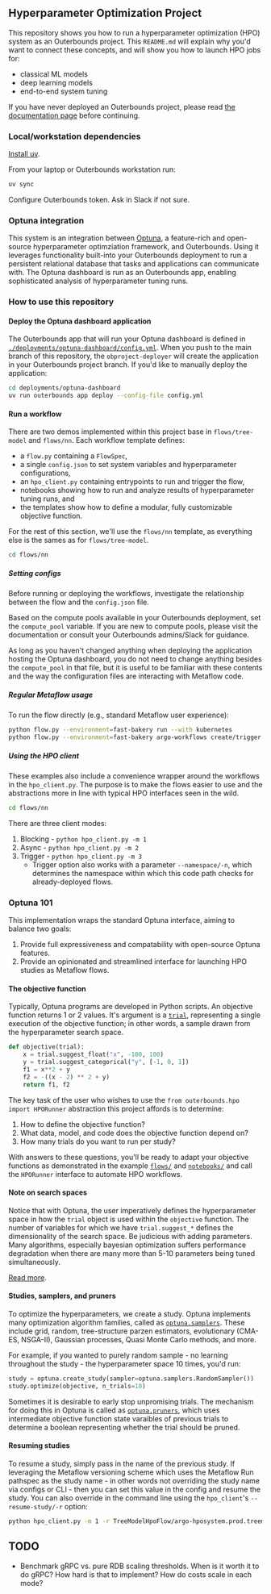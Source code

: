 ## Hyperparameter Optimization Project

This repository shows you how to run a hyperparameter optimization (HPO) system as an Outerbounds project.
This `README.md` will explain why you'd want to connect these concepts, and will show you how to launch HPO jobs for:
- classical ML models
- deep learning models
- end-to-end system tuning

If you have never deployed an Outerbounds project, please read [the documentation page](/outerbounds/project-setup/) before continuing.

### Local/workstation dependencies

[Install uv](https://docs.astral.sh/uv/getting-started/installation/).

From your laptop or Outerbounds workstation run:
```bash
uv sync
```

Configure Outerbounds token. Ask in Slack if not sure.

### Optuna integration
This system is an integration between [Optuna](https://optuna.org/), a feature-rich and open-source hyperparameter optimziation framework, and Outerbounds. Using it leverages functionality built-into your Outerbounds deployment to run a persistent relational database that tasks and applications can communicate with. The Optuna dashboard is run as an Outerbounds app, enabling sophisticated analysis of hyperparameter tuning runs.  

### How to use this repository

#### Deploy the Optuna dashboard application

The Outerbounds app that will run your Optuna dashboard is defined in [`./deployments/optuna-dashboard/config.yml`](./deployments/optuna-dashboard/config.yml).
When you push to the main branch of this repository, the `obproject-deployer` will create the application in your Outerbounds project branch.
If you'd like to manually deploy the application:

```bash
cd deployments/optuna-dashboard
uv run outerbounds app deploy --config-file config.yml
```

#### Run a workflow

There are two demos implemented within this project base in `flows/tree-model` and `flows/nn`.
Each workflow template defines:
- a `flow.py` containing a `FlowSpec`, 
- a single `config.json` to set system variables and hyperparameter configurations,
- an `hpo_client.py` containing entrypoints to run and trigger the flow, 
- notebooks showing how to run and analyze results of hyperparameter tuning runs, and
- the templates show how to define a modular, fully customizable objective function.

For the rest of this section, we'll use the `flows/nn` template, as everything else is the sames as for `flows/tree-model`.

```bash
cd flows/nn
```

##### Setting configs
Before running or deploying the workflows, investigate the relationship between the flow and the `config.json` file.

Based on the compute pools available in your Outerbounds deployment, set the `compute_pool` variable. 
If you are new to compute pools, please visit the documentation or consult your Outerbounds admins/Slack for guidance.

As long as you haven't changed anything when deploying the application hosting the Optuna dashboard, you do not need to change anything besides the `compute_pool` in that file, 
but it is useful to be familiar with these contents and the way the configuration files are interacting with Metaflow code. 

##### Regular Metaflow usage
To run the flow directly (e.g., standard Metaflow user experience):

```bash
python flow.py --environment=fast-bakery run --with kubernetes
python flow.py --environment=fast-bakery argo-workflows create/trigger
```

##### Using the HPO client
These examples also include a convenience wrapper around the workflows in the `hpo_client.py`. 
The purpose is to make the flows easier to use and the abstractions more in line with typical HPO interfaces seen in the wild. 

```bash
cd flows/nn
```

There are three client modes:
1. Blocking - `python hpo_client.py -m 1`
2. Async - `python hpo_client.py -m 2`
3. Trigger - `python hpo_client.py -m 3` 
    - Trigger option also works with a parameter `--namespace/-n`, which determines the namespace within which this code path checks for already-deployed flows.

### Optuna 101 

This implementation wraps the standard Optuna interface, aiming to balance two goals:
1. Provide full expressiveness and compatability with open-source Optuna features.
2. Provide an opinionated and streamlined interface for launching HPO studies as Metaflow flows. 

#### The objective function
Typically, Optuna programs are developed in Python scripts. 
An objective function returns 1 or 2 values. 
It's argument is a [`trial`](https://optuna.readthedocs.io/en/stable/reference/trial.html), 
representing a single execution of the objective function; in other words, a sample drawn from the hyperparameter search space.

```python
def objective(trial):
    x = trial.suggest_float("x", -100, 100)
    y = trial.suggest_categorical("y", [-1, 0, 1])
    f1 = x**2 + y
    f2 = -((x - 2) ** 2 + y)
    return f1, f2
```

The key task of the user who wishes to use the `from outerbounds.hpo import HPORunner` abstraction this project affords is to determine:
1. How to define the objective function? 
2. What data, model, and code does the objective function depend on?
3. How many trials do you want to run per study?

With answers to these questions, you'll be ready to adapt your objective functions as demonstrated in the example [`flows/`](./flows/) and [`notebooks/`](./notebooks/) and call the `HPORunner` interface to automate HPO workflows.

#### Note on search spaces
Notice that with Optuna, the user imperatively defines the hyperparameter space in how the `trial` object is used within the `objective` function.
The number of variables for which we have `trial.suggest_*` defines the dimensionality of the search space. 
Be judicious with adding parameters. Many algorithms, especially bayesian optimization suffers performance degradation when there are many more than 5-10 parameters being tuned simultaneously.

[Read more](https://optuna.readthedocs.io/en/stable/tutorial/10_key_features/002_configurations.html#configurations).

#### Studies, samplers, and pruners
To optimize the hyperparameters, we create a study.
Optuna implements many optimization algorithm families, called as [`optuna.samplers`](https://optuna.readthedocs.io/en/stable/reference/samplers/index.html). These include grid, random, tree-structure parzen estimators, evolutionary (CMA-ES, NSGA-II), Gaussian processes, Quasi Monte Carlo methods, and more.

For example, if you wanted to purely random sample - no learning throughout the study - the hyperparameter space 10 times, you'd run:
```python
study = optuna.create_study(sampler=optuna.samplers.RandomSampler())   
study.optimize(objective, n_trials=10)
```

Sometimes it is desirable to early stop unpromising trials. The mechanism for doing this in Optuna is called as [`optuna.pruners`](https://optuna.readthedocs.io/en/stable/reference/pruners.html), which uses intermediate objective function state varaibles of previous trials to determine a boolean representing whether the trial should be pruned.

#### Resuming studies
To resume a study, simply pass in the name of the previous study. 
If leveraging the Metaflow versioning scheme which uses the Metaflow Run pathspec as the study name - in other words not overriding the study name via configs or CLI - then
you can set this value in the config and resume the study. You can also override in the command line using the `hpo_client`'s `--resume-study/-r` option:

```bash
python hpo_client.py -m 1 -r TreeModelHpoFlow/argo-hposystem.prod.treemodelhpoflow-7ntvz
```

## TODO
- Benchmark gRPC vs. pure RDB scaling thresholds. When is it worth it to do gRPC? How hard is that to implement? How do costs scale in each mode? 